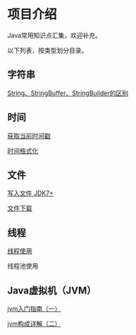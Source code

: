 # 项目介绍
Java常用知识点汇集，欢迎补充。

以下列表，按类型划分目录。

## 字符串

[String、StringBuffer、StringBuilder的区别](https://github.com/vipstone/javabook/blob/master/doc/String、StringBuffer、StringBuilder的区别.md)

## 时间

[获取当前时间戳](https://github.com/vipstone/javabook/blob/master/doc/获取当前时间戳.md)

[时间格式化](https://github.com/vipstone/javabook/blob/master/doc/时间格式化.md)

## 文件

[写入文件 JDK7+](https://github.com/vipstone/javabook/blob/master/doc/写入文件JDK7+.md)

[文件下载](https://github.com/vipstone/javabook/blob/master/doc/文件下载.md)

## 线程

[线程使用](https://github.com/vipstone/javabook/blob/master/doc/线程使用.md)

线程池使用

## Java虚拟机（JVM）

[jvm入门指南（一）](https://github.com/vipstone/javabook/blob/master/doc/jvm入门指南.md)

[jvm构成详解（二）](https://github.com/vipstone/javabook/blob/master/doc/jvm构成详解.md)

